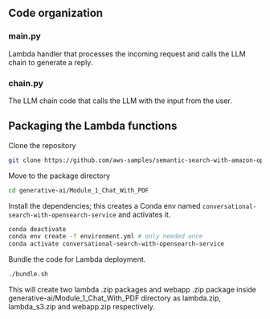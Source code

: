 ## Code organization

### main.py
Lambda handler that processes the incoming request and calls the LLM chain to generate a reply. 

### chain.py
The LLM chain code that calls the LLM with the input from the user.

## Packaging the Lambda functions

Clone the repository
```bash
git clone https://github.com/aws-samples/semantic-search-with-amazon-opensearch.git
```

Move to the package directory
```bash
cd generative-ai/Module_1_Chat_With_PDF
```

Install the dependencies; this creates a Conda env named `conversational-search-with-opensearch-service` and activates it.
```bash
conda deactivate
conda env create -f environment.yml # only needed once
conda activate conversational-search-with-opensearch-service
```

Bundle the code for Lambda deployment.
```bash
./bundle.sh
```
This will create two lambda .zip packages and webapp .zip package inside generative-ai/Module_1_Chat_With_PDF directory as lambda.zip, lambda_s3.zip and webapp.zip respectively.